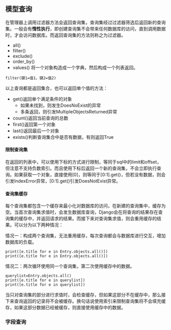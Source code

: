 ## 模型查询

在管理器上调用过滤器方法会返回查询集，查询集经过过滤器筛选后返回新的查询集。一般会有**惰性执行**，即创建查询集不会带来任何数据库的访问，直到调用数据时，才会访问数据库。而返回查询集的方法则称之为过滤器。

* all\(\)
* filter\(\)
* exclude\(\)
* order\_by\(\)
* values\(\) 将一个对象构造成一个字典，然后构成一个列表返回。

```
filter(键1=值1，键2=值2)
```

以上查询都是返回集合，也可以返回单个值的方法：

* get\(\)返回单个满足条件的对象
  * 如果未找到，则发生DoesNoExist的异常
  * 多条返回，则引发MultipleObjectsReturned异常
* count\(\)返回当前查询的总数
* first\(\)返回第一个对象
* last\(\)返回最后一个对象
* exists\(\)判断查询集合中是否有数据，有则返回True

#### 限制查询集

在返回的列表中，可以使用下标的方式进行限制，等同于sql中的limit和offset，但注意不支持负数索引。而且使用下标后返回一个新的查询集，不会立即执行查询。如果获取一个对象，直接使用\[0\]，则等同于\[0:1\].get\(\)，但若没有数据，则会引发IndexError异常，\[0:1\].get\(\)引发DoesNotExist异常。

#### 查询集缓存

每个查询集都包含一个缓存来最小化对数据库的访问，在新建的查询集中，缓存为空。当首次查询集求值时，会发生数据库查询，Django会在将查询的结果存在查询集的缓存中，并返回请求的结果。而接下来对查询集求值，则会重用缓存的结果。可以分为以下两种情况：

情况一：构成两个查询集，无法重用缓存，每次查询都会与数据库进行交互，增加数据库的负载。

```
print([e.title for e in Entry.objects.all()])
print([e.title for e in Entry.objects.all()])
```

情况二：两次循环使用同一个查询集，第二次使用缓存中的数据。

```
querylist=Entry.objects.all()
print([e.title for e in querylist])
print([e.title for e in querylist])
```

当只对查询集的部分进行求值时，会检查缓存，但如果这部分不在缓存中，那么接下来查询返回的记录将不会被缓存。换句话说使用索引来限制查询集将不会填充缓存，如果这部分数据已经被缓存，则直接使用缓存中的数据。

### 字段查询

